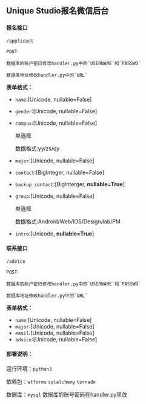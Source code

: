 ## Unique Studio报名微信后台

#### **报名接口**

	/applicant

	POST

	数据库的账户密码修改handler.py中的`USERNAME`和`PASSWD`

	数据库地址修改handler.py中的`URL`

**表单格式：**

- `name`:[Unicode, nullable=False]


- `gender`:[Unicode, nullable=False]


- `campus`:[Unicode, nullable=False]

	单选框

	数据格式:yy/zs/qy

- `major`:[Unicode, nullable=False]


- `contact`:[BigInteger, nullable=False]


- `backup_contact`:[BigInterger, **nullable=True**]


- `group`:[Unicode, nullable=False]

	单选框

	数据格式:Android/Web/iOS/Design/lab/PM

- `intro`:[Unicode, **nullable=True**]

#### 联系接口

	/advice

	POST

	数据库的账户密码修改handler.py中的`USERNAME`和`PASSWD`

	数据库地址修改handler.py中的`URL`

**表单格式：**

- `name`:[Unicode, nullable=False]
- `major`:[Unicode, nullable=False]
- `email`:[Unicode, nullable=False]
- `advice`:[Unicode, nullable=False]



#### 部署说明：

运行环境：`python3`

依赖包：`wtforms` `sqlalchemy` `tornado`

数据库：`mysql` 数据库的账号密码在handler.py里改